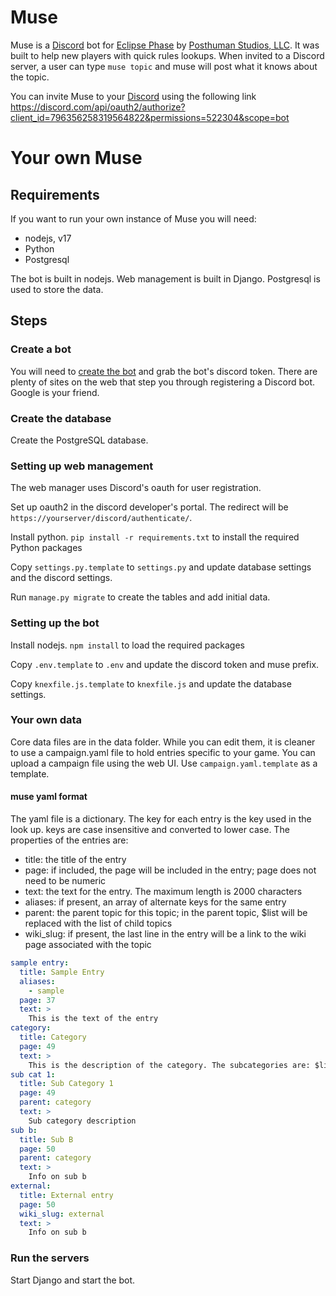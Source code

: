 # Muse
Muse is a [Discord](https://discord.com) bot for [Eclipse Phase](https://www.eclipsephase.com/) by [Posthuman Studios, LLC](https://posthumanstudios.com/). 
It was built to help new players with quick rules lookups. When invited to a Discord server, a user can type `muse topic` and 
muse will post what it knows about the topic.

You can invite Muse to your [Discord](https://discord.com) using the following link 
https://discord.com/api/oauth2/authorize?client_id=796356258319564822&permissions=522304&scope=bot

# Your own Muse

## Requirements
If you want to run your own instance of Muse you will need:
* nodejs, v17
* Python
* Postgresql

The bot is built in nodejs. Web management is built in Django. Postgresql is used to store the data.

## Steps

### Create a bot

You will need to [create the bot](https://discordapp.com/developers/applications/) and grab the bot's discord token. 
There are plenty of sites on the web that step you through registering a Discord bot. Google is your friend.

### Create the database

Create the PostgreSQL database.

### Setting up web management

The web manager uses Discord's oauth for user registration.

Set up oauth2 in the discord developer's portal. The redirect will be `https://yourserver/discord/authenticate/`.

Install python. `pip install -r requirements.txt` to install the required Python packages

Copy `settings.py.template` to `settings.py` and update database settings and the discord settings.

Run `manage.py migrate` to create the tables and add initial data.

### Setting up the bot

Install nodejs. `npm install` to load the required packages

Copy `.env.template` to `.env` and update the discord token and muse prefix.

Copy `knexfile.js.template` to `knexfile.js` and update the database settings.

### Your own data

Core data files are in the data folder. While you can edit them, it is cleaner to use a campaign.yaml file 
to hold entries specific to your game. You can upload a campaign file using the web UI. Use `campaign.yaml.template` 
as a template.

#### muse yaml format

The yaml file is a dictionary. The key for each entry is the key used in the look up. keys are case insensitive and 
converted to lower case. The properties of the entries are:
* title: the title of the entry
* page: if included, the page will be included in the entry; page does not need to be numeric
* text: the text for the entry. The maximum length is 2000 characters
* aliases: if present, an array of alternate keys for the same entry
* parent: the parent topic for this topic; in the parent topic, $list will be replaced with the list of child topics
* wiki_slug: if present, the last line in the entry will be a link to the wiki page associated with the topic  

```yaml
sample entry:
  title: Sample Entry
  aliases:
    - sample
  page: 37
  text: >
    This is the text of the entry
category:
  title: Category
  page: 49
  text: >
    This is the description of the category. The subcategories are: $list
sub cat 1:
  title: Sub Category 1
  page: 49
  parent: category
  text: >
    Sub category description
sub b:
  title: Sub B
  page: 50
  parent: category
  text: >
    Info on sub b
external:
  title: External entry
  page: 50
  wiki_slug: external
  text: >
    Info on sub b

```

### Run the servers

Start Django and start the bot.
